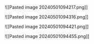 ![[Pasted image 20240501094217.png]]

![[Pasted image 20240501094316.png]]

![[Pasted image 20240501094421.png]]

![[Pasted image 20240501094455.png]]